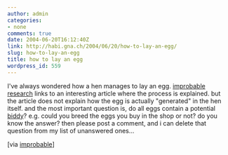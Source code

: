 ```yaml
---
author: admin
categories:
- none
comments: true
date: 2004-06-20T16:12:40Z
link: http://habi.gna.ch/2004/06/20/how-to-lay-an-egg/
slug: how-to-lay-an-egg
title: how to lay an egg
wordpress_id: 559
---
```


I've always wondered how a hen manages to lay an egg. 
[improbable research](http://improbable.typepad.com/) links to an interesting article where the process is explained.
but the article does not explain how the egg is actually "generated" in the hen itself. and the most important question is, do all eggs contain a potential [biddy](http://dict.leo.org/?p=14/p..&search=biddy)? e.g. could you breed the eggs you buy in the shop or not?
do you know the answer? then please post a comment, and i can delete that question from my list of unanswered ones...

[via [improbable](http://improbable.typepad.com/improbable_research_whats/2004/06/how_to_lay_an_e.html)]
